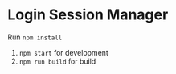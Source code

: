 # Login Session Manager

Run `npm install`

  1. `npm start` for development
  2. `npm run build` for build
